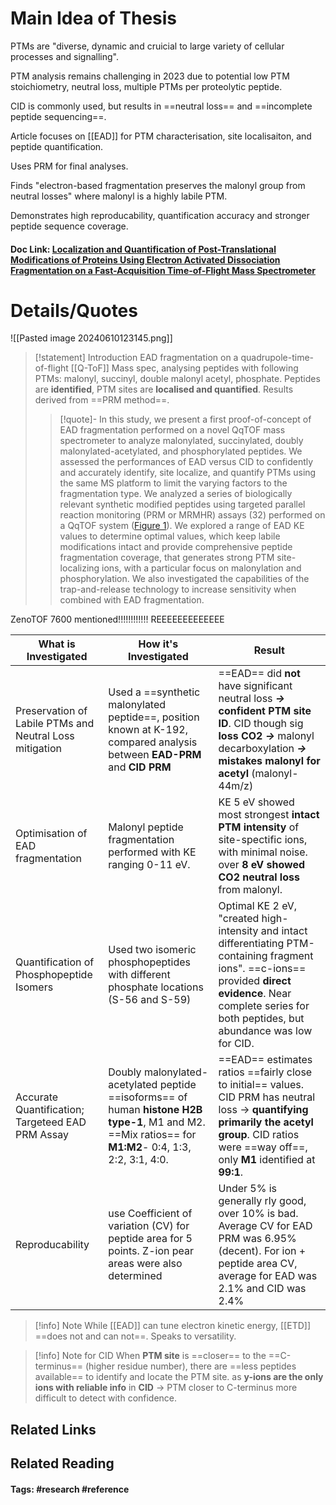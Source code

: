 # Main Idea of Thesis

PTMs are "diverse, dynamic and cruicial to large variety of cellular processes and signalling".

PTM analysis remains challenging in 2023 due to potential low PTM stoichiometry, neutral loss, multiple PTMs per proteolytic peptide.

CID is commonly used, but results in ==neutral loss== and ==incomplete peptide sequencing==.

Article focuses on [[EAD]] for PTM characterisation, site localisaiton, and peptide quantification.

Uses PRM for final analyses.

Finds "electron-based fragmentation preserves the malonyl group from neutral losses" where malonyl is a highly labile PTM.

Demonstrates high reproducability, quantification accuracy and stronger peptide sequence coverage.



#### Doc Link: [Localization and Quantification of Post-Translational Modifications of Proteins Using Electron Activated Dissociation Fragmentation on a Fast-Acquisition Time-of-Flight **Mass Spectrometer**](https://pubs.acs.org/doi/abs/10.1021/jasms.3c00144?casa_token=FSrZ2lIcPxMAAAAA:WptDQFWiwNZM34clc8Hxfn1crqskfTV0lWNWmtjiltMYg60eruKyTyU5ZuQGcH7DRY0LjFsOweFqwHA)


# Details/Quotes

![[Pasted image 20240610123145.png]]

> [!statement] Introduction
> EAD fragmentation on a quadrupole-time-of-flight [[Q-ToF]] Mass spec, analysing peptides with following PTMs: malonyl, succinyl, double malonyl acetyl, phosphate. 
> Peptides are **identified**, PTM sites are **localised and quantified**. Results derived from ==PRM method==. 
> >[!quote]-
> >In this study, we present a first proof-of-concept of EAD fragmentation performed on a novel QqTOF mass spectrometer to analyze malonylated, succinylated, doubly malonylated-acetylated, and phosphorylated peptides. We assessed the performances of EAD versus CID to confidently and accurately identify, site localize, and quantify PTMs using the same MS platform to limit the varying factors to the fragmentation type. We analyzed a series of biologically relevant synthetic modified peptides using targeted parallel reaction monitoring (PRM or MRMHR) assays (32) performed on a QqTOF system ([Figure 1](https://pubs.acs.org/doi/full/10.1021/jasms.3c00144?casa_token=FSrZ2lIcPxMAAAAA%3AWptDQFWiwNZM34clc8Hxfn1crqskfTV0lWNWmtjiltMYg60eruKyTyU5ZuQGcH7DRY0LjFsOweFqwHA#fig1)). We explored a range of EAD KE values to determine optimal values, which keep labile modifications intact and provide comprehensive peptide fragmentation coverage, that generates strong PTM site-localizing ions, with a particular focus on malonylation and phosphorylation. We also investigated the capabilities of the trap-and-release technology to increase sensitivity when combined with EAD fragmentation.

ZenoTOF 7600 mentioned!!!!!!!!!!!! REEEEEEEEEEEEE


| What is Investigated                                    | How it's Investigated                                                                                                                                 | Result                                                                                                                                                                                                             |
| ------------------------------------------------------- | ----------------------------------------------------------------------------------------------------------------------------------------------------- | ------------------------------------------------------------------------------------------------------------------------------------------------------------------------------------------------------------------ |
| Preservation of Labile PTMs and Neutral Loss mitigation | Used a ==synthetic malonylated peptide==, position known at K-192, compared analysis between **EAD-PRM** and **CID PRM**                              | ==EAD== did **not** have significant neutral loss ***->*** **confident PTM site ID**. CID though sig **loss CO2** ***->*** malonyl decarboxylation ***->*** **mistakes malonyl for acetyl** (malonyl-44m/z)        |
| Optimisation of EAD fragmentation                       | Malonyl peptide fragmentation performed with KE ranging 0-11 eV.                                                                                      | KE 5 eV showed most strongest **intact PTM intensity** of site-spectific ions, with minimal noise. over **8 eV showed CO2 neutral loss** from malonyl.                                                             |
| Quantification of Phosphopeptide Isomers                | Used two isomeric phosphopeptides with different phosphate locations (S-56 and S-59)                                                                  | Optimal KE 2 eV, "created high-intensity and intact differentiating PTM-containing fragment ions". ==c-ions== provided **direct evidence**. Near complete series for both peptides, but abundance was low for CID. |
| Accurate Quantification; Targeteed EAD PRM Assay        | Doubly malonylated-acetylated peptide ==isoforms== of human **histone H2B type-1**, M1 and M2. ==Mix ratios== for **M1:M2**- 0:4, 1:3, 2:2, 3:1, 4:0. | ==EAD== estimates ratios ==fairly close to initial== values. CID PRM has neutral loss -> **quantifying primarily the acetyl group**. CID ratios were ==way off==, only **M1** identified at **99:1**.              |
| Reproducability                                         | use Coefficient of variation (CV) for peptide area for 5 points. Z-ion pear areas were also determined                                                | Under 5% is generally rly good, over 10% is bad. Average CV for EAD PRM was 6.95%(decent). For ion + peptide area CV, average for EAD was 2.1% and CID was 2.4%                                                    |


> [!info] Note
> While [[EAD]] can tune electron kinetic energy, [[ETD]] ==does not and can not==. Speaks to versatility.


> [!info] Note for CID
> When **PTM site** is ==closer== to the ==C-terminus== (higher residue number), there are ==less peptides available== to identify and locate the PTM site. as **y-ions are the only ions with reliable info** in **CID** -> PTM closer to C-terminus more difficult to detect with confidence. 




## Related Links

## Related Reading



#### Tags: #research #reference 